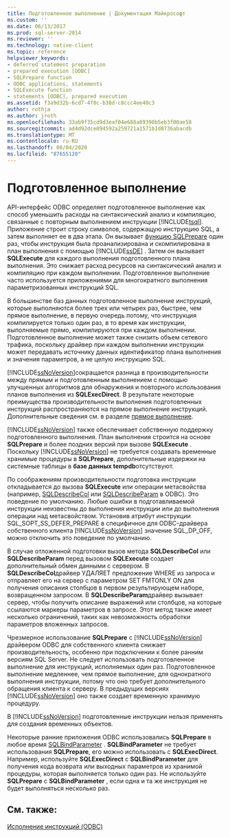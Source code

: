 ```yaml
---
title: Подготовленное выполнение | Документация Майкрософт
ms.custom: ''
ms.date: 06/13/2017
ms.prod: sql-server-2014
ms.reviewer: ''
ms.technology: native-client
ms.topic: reference
helpviewer_keywords:
- deferred statement preparation
- prepared execution [ODBC]
- SQLPrepare function
- ODBC applications, statements
- SQLExecute function
- statements [ODBC], prepared execution
ms.assetid: f3a9d32b-6cd7-4f0c-b38d-c8ccc4ee40c3
author: rothja
ms.author: jroth
ms.openlocfilehash: 33ab9f35cd9d3eaf04e688a89390b5eb3f00ae58
ms.sourcegitcommit: ad4d92dce894592a259721a1571b1d8736abacdb
ms.translationtype: MT
ms.contentlocale: ru-RU
ms.lasthandoff: 08/04/2020
ms.locfileid: "87655120"
---
```

# <a name="prepared-execution"></a>Подготовленное выполнение
  API-интерфейс ODBC определяет подготовленное выполнение как способ уменьшить расходы на синтаксический анализ и компиляцию, связанные с повторным выполнением инструкции [!INCLUDE[tsql](../../../includes/tsql-md.md)]. Приложение строит строку символов, содержащую инструкцию SQL, а затем выполняет ее в два этапа. Он вызывает [функцию SQLPrepare](https://go.microsoft.com/fwlink/?LinkId=59360) один раз, чтобы инструкция была проанализирована и скомпилирована в план выполнения с помощью [!INCLUDE[ssDE](../../../includes/ssde-md.md)] . Затем он вызывает **SQLExecute** для каждого выполнения подготовленного плана выполнения. Это снижает расход ресурсов на синтаксический анализ и компиляцию при каждом выполнении. Подготовленное выполнение часто используется приложениями для многократного выполнения параметризованных инструкций SQL.  
  
 В большинстве баз данных подготовленное выполнение инструкций, которые выполняются более трех или четырех раз, быстрее, чем прямое выполнение, в первую очередь потому, что инструкция компилируется только один раз, в то время как инструкции, выполняемые прямо, компилируются при каждом выполнении. Подготовленное выполнение может также снизить объем сетевого трафика, поскольку драйвер при каждом выполнении инструкции может передавать источнику данных идентификатор плана выполнения и значения параметров, а не целую инструкцию SQL.  
  
 [!INCLUDE[ssNoVersion](../../../includes/ssnoversion-md.md)]сокращается разница в производительности между прямым и подготовленным выполнением с помощью улучшенных алгоритмов для обнаружения и повторного использования планов выполнения из **SQLExecDirect**. В результате некоторые преимущества производительности выполнения подготовленных инструкций распространяются на прямое выполнение инструкций. Дополнительные сведения см. в разделе [прямое выполнение](direct-execution.md).  
  
 [!INCLUDE[ssNoVersion](../../../includes/ssnoversion-md.md)] также обеспечивает собственную поддержку подготовленного выполнения. План выполнения строится на основе **SQLPrepare** и более поздних версий при вызове **SQLExecute** . Поскольку [!INCLUDE[ssNoVersion](../../../includes/ssnoversion-md.md)] не требуется создавать временные хранимые процедуры в **SQLPrepare**, дополнительные издержки на системные таблицы в **базе данных tempdb**отсутствуют.  
  
 По соображениям производительности подготовка инструкции откладывается до вызова **SQLExecute** или операции метасвойства (например, [SQLDescribeCol](../../native-client-odbc-api/sqldescribecol.md) или [SQLDescribeParam](../../native-client-odbc-api/sqldescribeparam.md) в ODBC). Это поведение по умолчанию. Любые ошибки в подготавливаемой инструкции неизвестны до выполнения инструкции или до выполнения операции над метасвойством. Установив атрибут инструкции SQL_SOPT_SS_DEFER_PREPARE в специфичное для ODBC-драйвера собственного клиента [!INCLUDE[ssNoVersion](../../../includes/ssnoversion-md.md)] значение SQL_DP_OFF, можно отключить это поведение по умолчанию.  
  
 В случае отложенной подготовки вызов метода **SQLDescribeCol** или **SQLDescribeParam** перед вызовом **SQLExecute** создает дополнительный обмен данными с сервером. В **SQLDescribeCol**драйвер УДАЛЯЕТ предложение WHERE из запроса и отправляет его на сервер с параметром SET FMTONLY ON для получения описания столбцов в первом результирующем наборе, возвращенном запросом. В **SQLDescribeParam**драйвер вызывает сервер, чтобы получить описание выражений или столбцов, на которые ссылаются маркеры параметров в запросе. Этот метод также имеет несколько ограничений, таких как невозможность обработки параметров вложенных запросов.  
  
 Чрезмерное использование **SQLPrepare** с [!INCLUDE[ssNoVersion](../../../includes/ssnoversion-md.md)] драйвером ODBC для собственного клиента снижает производительность, особенно при подключении к более ранним версиям SQL Server. Не следует использовать подготовленное выполнение для инструкций, исполняемых один раз. Подготовленное выполнение медленнее, чем прямое выполнение, для однократного выполнения инструкции, потому что оно требует дополнительного обращения клиента к серверу. В предыдущих версиях [!INCLUDE[ssNoVersion](../../../includes/ssnoversion-md.md)] оно также создает временную хранимую процедуру.  
  
 В [!INCLUDE[ssNoVersion](../../../includes/ssnoversion-md.md)] подготовленные инструкции нельзя применять для создания временных объектов.  
  
 Некоторые ранние приложения ODBC использовались **SQLPrepare** в любое время [SQLBindParameter](../../native-client-odbc-api/sqlbindparameter.md) . **SQLBindParameter** не требует использования **SQLPrepare**, его можно использовать с **SQLExecDirect**. Например, используйте **SQLExecDirect** с **SQLBindParameter** для получения кода возврата или выходных параметров из хранимой процедуры, которая выполняется только один раз. Не используйте **SQLPrepare** с **SQLBindParameter** , если одна и та же инструкция не будет выполняться несколько раз.  
  
## <a name="see-also"></a>См. также:  
 [Исполнение инструкций &#40;ODBC&#41;](executing-statements-odbc.md)  
  
  
